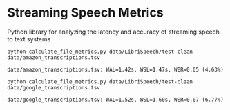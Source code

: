 # Streaming Speech Metrics

Python library for analyzing the latency and accuracy of streaming speech to text systems


`python calculate_file_metrics.py data/LibriSpeech/test-clean data/amazon_transcriptions.tsv`

`data/amazon_transcriptions.tsv: WAL=1.42s, WSL=1.47s, WER=0.05 (4.63%)`

`python calculate_file_metrics.py data/LibriSpeech/test-clean data/google_transcriptions.tsv`

`data/google_transcriptions.tsv: WAL=1.52s, WSL=1.60s, WER=0.07 (6.77%)`